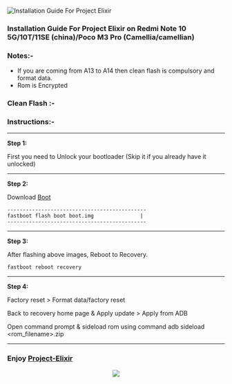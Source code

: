 ![Installation Guide For Project Elixir](https://i.imgur.com/42LxtAl.png)

### Installation Guide For Project Elixir on Redmi Note 10 5G/10T/11SE (china)/Poco M3 Pro (Camellia/camellian)

### **Notes:-**
- If you are coming from A13 to A14 then clean flash is compulsory and format data.
- Rom is Encrypted

### Clean Flash :- 

### **Instructions:-**

---
**Step 1:**

First you need to Unlock your bootloader (Skip it if you already have it unlocked)

---
**Step 2:**

Download [Boot](https://sourceforge.net/projects/project-elixir/files/fourteen/camellia/recovery/boot.img/download)

```
---------------------------------------------
fastboot flash boot boot.img               |
---------------------------------------------
```


---
**Step 3:**

After flashing above images, Reboot to Recovery.
```
fastboot reboot recovery
```
---
**Step 4:**

Factory reset > Format data/factory reset

Back to recovery home page & Apply update > Apply from ADB

Open command prompt & sideload rom using command adb sideload <rom_filename>.zip

---



### **Enjoy [Project-Elixir](https://projectelixiros.com)**

<p align="center">
  <img src="https://i.imgur.com/uJQqd7q.png" />
</p>

